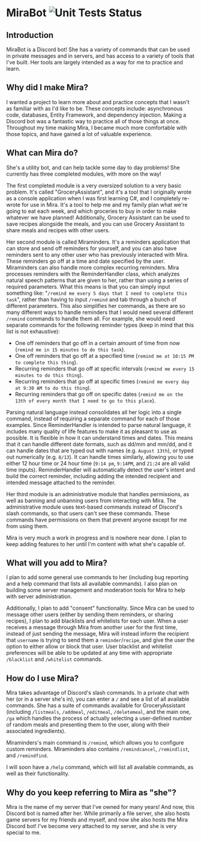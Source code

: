 # MiraBot ![Unit Tests Status](https://github.com/Askylis/MiraBot/actions/workflows/unit-tests.yml/badge.svg)

## Introduction

MiraBot is a Discord bot! She has a variety of commands that can be used in private messages and in servers, and has access to a variety of tools that I've built. Her tools are largely intended as a way for me to practice and learn. 

## Why did I make Mira?

I wanted a project to learn more about and practice concepts that I wasn't as familiar with as I'd like to be. These concepts include: asynchronous code, databases, Entity Framework, and dependency injection. Making a Discord bot was a fantastic way to practice all of those things at once. Throughout my time making Mira, I became much more comfortable with those topics, and have gained a lot of valuable experience. 

## What can Mira do? 

She's a utility bot, and can help tackle some day to day problems! She currently has three completed modules, with more on the way! 

The first completed module is a very oversized solution to a very basic problem. It's called "GroceryAssistant", and it's a tool that I originally wrote as a console application when I was first learning C#, and I completely re-wrote for use in Mira. It's a tool to help me and my family plan what we're going to eat each week, and which groceries to buy in order to make whatever we have planned! Additionally, Grocery Assistant can be used to save recipes alongside the meals, and you can use Grocery Assistant to share meals and recipes with other users.

Her second module is called Miraminders. It's a reminders application that can store and send off reminders for yourself, and you can also have reminders sent to any other user who has previously interacted with Mira. These reminders go off at a time and date specified by the user. Miraminders can also handle more complex recurring reminders. Mira processes reminders with the ReminderHandler class, which analyzes natural speech patterns that are given to her, rather than using a series of required parameters. What this means is that you can simply input something like: "`/remind me every 5 days that I need to complete this task`", rather than having to input `/remind` and tab through a bunch of different parameters. This also simplifies her commands, as there are so many different ways to handle reminders that I would need several different `/remind` commands to handle them all. For example, she would need separate commands for the following reminder types (keep in mind that this list is not exhaustive):

  - One off reminders that go off in a certain amount of time from now (`remind me in 15 minutes to do this task`).
  - One off reminders that go off at a specified time (`remind me at 10:15 PM to complete this thing`).
  - Recurring reminders that go off at specific intervals (`remind me every 15 minutes to do this thing`).
  - Recurring reminders that go off at specific times (`remind me every day at 9:30 AM to do this thing`).
  - Recurring reminders that go off on specific dates (`remind me on the 13th of every month that I need to go to this place`).

Parsing natural language instead consolidates all her logic into a single command, instead of requiring a separate command for each of those examples. Since ReminderHandler is intended to parse natural language, it includes many quality of life features to make it as pleasant to use as possible. It is flexible in how it can understand times and dates. This means that it can handle different date formats, such as dd/mm and mm/dd, and it can handle dates that are typed out with names (e.g. `August 13th`), or typed out numerically (e.g. `8/13`). It can handle times similarly, allowing you to use either 12 hour time or 24 hour time (`9:14 pm`, `9:14PM`, and `21:24` are all valid time inputs). ReminderHandler will automatically detect the user's intent and build the correct reminder, including adding the intended recipient and intended message attached to the reminder. 

Her third module is an administrative module that handles permissions, as well as banning and unbanning users from interacting with Mira. The administrative module uses text-based commands instead of Discord's slash commands, so that users can't see these commands. These commands have permissions on them that prevent anyone except for me from using them. 

Mira is very much a work in progress and is nowhere near done. I plan to keep adding features to her until I'm content with what she's capable of. 

## What will you add to Mira?
I plan to add some general use commands to her (including bug reporting and a help command that lists all available commands). I also plan on building some server management and moderation tools for Mira to help with server administration. 

Additionally, I plan to add "consent" functionality. Since Mira can be used to message other users (either by sending them reminders, or sharing recipes), I plan to add blacklists and whitelists for each user. When a user receives a message through Mira from another user for the first time, instead of just sending the message, Mira will instead inform the recipient that `username` is trying to send them a `reminder`/`recipe`, and give the user the option to either allow or block that user. User blacklist and whitelist preferences will be able to be updated at any time with appropriate `/blacklist` and `/whitelist` commands. 

## How do I use Mira?
Mira takes advantage of Discord's slash commands. In a private chat with her (or in a server she's in), you can enter a `/` and see a list of all available commands. She has a suite of commands available for GroceryAssistant (including `/listmeals`, `/addmeal`, `/editmeal`, `/deletemeal`, and the main one, `/ga` which handles the process of actually selecting a user-defined number of random meals and presenting them to the user, along with their associated ingredients).

Miraminders's main command is `/remind`, which allows you to configure custom reminders. Miraminders also contains `/remindcancel`, `/remindlist`, and `/remindfind`. 

I will soon have a `/help` command, which will list all available commands, as well as their functionality. 

## Why do you keep referring to Mira as "she"?
Mira is the name of my server that I've owned for many years! And now, this Discord bot is named after her. While primarily a file server, she also hosts game servers for my friends and myself, and now she also hosts the Mira Discord bot! I've become very attached to my server, and she is very special to me. 
